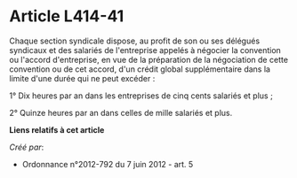 # Article L414-41

Chaque section syndicale dispose, au profit de son ou ses délégués syndicaux et des salariés de l'entreprise appelés à
négocier la convention ou l'accord d'entreprise, en vue de la préparation de la négociation de cette convention ou de cet
accord, d'un crédit global supplémentaire dans la limite d'une durée qui ne peut excéder : 

1° Dix heures par an dans les entreprises de cinq cents salariés et plus ; 

2° Quinze heures par an dans celles de mille salariés et plus.

**Liens relatifs à cet article**

_Créé par_:

  - Ordonnance n°2012-792 du 7 juin 2012 - art. 5
